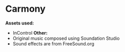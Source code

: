 # Carmony
<b>Assets used:</b>
- InControl
<b>Other:</b>
- Original music composed using Soundation Studio
- Sound effects are from FreeSound.org

